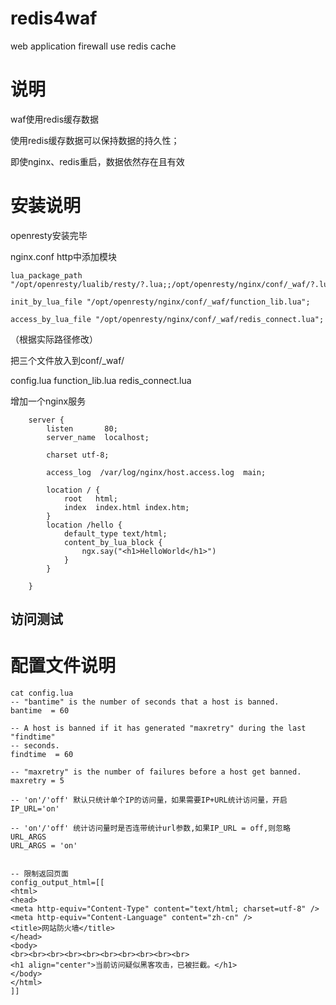 # redis4waf
web application firewall use redis cache

# 说明
waf使用redis缓存数据

使用redis缓存数据可以保持数据的持久性；

即使nginx、redis重启，数据依然存在且有效

# 安装说明
openresty安装完毕

nginx.conf http中添加模块

    lua_package_path "/opt/openresty/lualib/resty/?.lua;;/opt/openresty/nginx/conf/_waf/?.lua;;";

    init_by_lua_file "/opt/openresty/nginx/conf/_waf/function_lib.lua";

    access_by_lua_file "/opt/openresty/nginx/conf/_waf/redis_connect.lua";

（根据实际路径修改）
    
把三个文件放入到conf/_waf/

config.lua  function_lib.lua  redis_connect.lua

增加一个nginx服务
```
    server {
        listen       80;
        server_name  localhost;

        charset utf-8;

        access_log  /var/log/nginx/host.access.log  main;

        location / {
            root   html;
            index  index.html index.htm;
        }
        location /hello {
            default_type text/html;
            content_by_lua_block {
                ngx.say("<h1>HelloWorld</h1>")
            }
        }

    }
  ```
  
  访问测试
  ---
# 配置文件说明
  ```
  cat config.lua 
-- "bantime" is the number of seconds that a host is banned.
bantime  = 60

-- A host is banned if it has generated "maxretry" during the last "findtime"
-- seconds.
findtime  = 60

-- "maxretry" is the number of failures before a host get banned.
maxretry = 5

-- 'on'/'off' 默认只统计单个IP的访问量，如果需要IP+URL统计访问量，开启
IP_URL='on'

-- 'on'/'off' 统计访问量时是否连带统计url参数,如果IP_URL = off,则忽略URL_ARGS
URL_ARGS = 'on'


-- 限制返回页面
config_output_html=[[
<html>
<head>
<meta http-equiv="Content-Type" content="text/html; charset=utf-8" />
<meta http-equiv="Content-Language" content="zh-cn" />
<title>网站防火墙</title>
</head>
<body>
<br><br><br><br><br><br><br><br><br><br>
<h1 align="center">当前访问疑似黑客攻击，已被拦截。</h1>
</body>
</html>
]]
  ```
